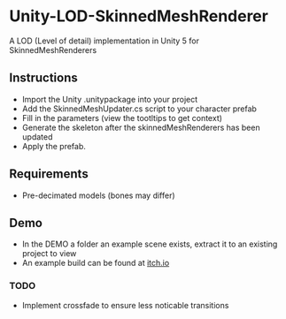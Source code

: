 # Unity-LOD-SkinnedMeshRenderer
A LOD (Level of detail) implementation in Unity 5 for SkinnedMeshRenderers

## Instructions
* Import the Unity .unitypackage into your project
* Add the SkinnedMeshUpdater.cs script to your character prefab
* Fill in the parameters (view the tootltips to get context)
* Generate the skeleton after the skinnedMeshRenderers has been updated
* Apply the prefab.

## Requirements
* Pre-decimated models (bones may differ)

## Demo
* In the DEMO a folder an example scene exists, extract it to an existing project to view
* An example build can be found at [itch.io](https://aghmat.itch.io/unity-lod-skinnedmeshrenderer)

### TODO
* Implement crossfade to ensure less noticable transitions
